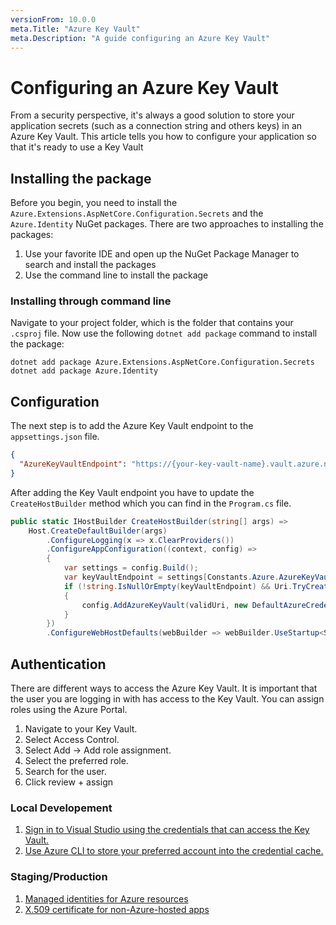 ```yaml
---
versionFrom: 10.0.0
meta.Title: "Azure Key Vault"
meta.Description: "A guide configuring an Azure Key Vault"
---
```


# Configuring an Azure Key Vault

From a security perspective, it's always a good solution to store your application secrets (such as a connection string and others keys) in an Azure Key Vault. This article tells you how to configure your application so that it's ready to use a Key Vault

## Installing the package

Before you begin, you need to install the `Azure.Extensions.AspNetCore.Configuration.Secrets` and the `Azure.Identity` NuGet packages. There are two approaches to installing the packages:

1. Use your favorite IDE and open up the NuGet Package Manager to search and install the packages
1. Use the command line to install the package

### Installing through command line

Navigate to your project folder, which is the folder that contains your `.csproj` file. Now use the following `dotnet add package` command to install the package:

```
dotnet add package Azure.Extensions.AspNetCore.Configuration.Secrets
dotnet add package Azure.Identity
```

## Configuration
The next step is to add the Azure Key Vault endpoint to the `appsettings.json` file. 

```json
{
  "AzureKeyVaultEndpoint": "https://{your-key-vault-name}.vault.azure.net",
}
```

After adding the Key Vault endpoint you have to update the `CreateHostBuilder` method which you can find in the `Program.cs` file. 

```csharp
public static IHostBuilder CreateHostBuilder(string[] args) =>
    Host.CreateDefaultBuilder(args)
        .ConfigureLogging(x => x.ClearProviders())
        .ConfigureAppConfiguration((context, config) =>
        {
            var settings = config.Build();
            var keyVaultEndpoint = settings[Constants.Azure.AzureKeyVaultEndpoint];
            if (!string.IsNullOrEmpty(keyVaultEndpoint) && Uri.TryCreate(keyVaultEndpoint, UriKind.Absolute, out var validUri))
            {
                config.AddAzureKeyVault(validUri, new DefaultAzureCredential());
            }
        })
        .ConfigureWebHostDefaults(webBuilder => webBuilder.UseStartup<Startup>());
```

## Authentication 

There are different ways to access the Azure Key Vault. It is important that the user you are logging in with has access to the Key Vault. You can assign roles using the Azure Portal. 

1. Navigate to your Key Vault. 
1. Select Access Control.
1. Select Add -> Add role assignment.
1. Select the preferred role.
1. Search for the user. 
1. Click review + assign


### Local Developement 

1. [Sign in to Visual Studio using the credentials that can access the Key Vault.](https://docs.microsoft.com/en-us/visualstudio/ide/signing-in-to-visual-studio) 
1. [Use Azure CLI to store your preferred account into the credential cache.](https://docs.microsoft.com/en-us/cli/azure/authenticate-azure-cli)

### Staging/Production

1. [Managed identities for Azure resources](https://docs.microsoft.com/en-us/aspnet/core/security/key-vault-configuration?view=aspnetcore-6.0#use-managed-identities-for-azure-resources)
1. [X.509 certificate for non-Azure-hosted apps](https://docs.microsoft.com/en-us/aspnet/core/security/key-vault-configuration?view=aspnetcore-6.0#use-application-id-and-x509-certificate-for-non-azure-hosted-apps)
